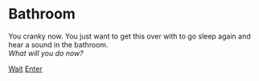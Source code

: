 # Bathroom
You cranky now. You just want to get this over with to go sleep again and hear a sound in the bathroom.  
*What will you do now?*

[Wait](startled.md)
[Enter](boo.md)